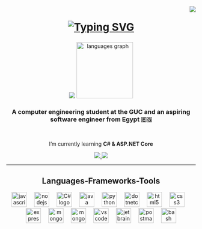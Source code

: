 <img align="right" src="https://visitor-badge.laobi.icu/badge?page_id=OmarAshraf-02.OmarAshraf-02&left_color=%23292C34&right_color=%23BD78E1" />

<h1 align="center">
<a href="https://git.io/typing-svg"><img src="https://readme-typing-svg.herokuapp.com?font=JetBrains+Mono&size=32&duration=2000&pause=1000&color=C3C9DA&center=true&vCenter=true&random=true&width=800&height=120&lines=Hello%2C+I'm+Omar+Ashraf;Welcome+to+my+profile" alt="Typing SVG" /></a>
</h1>


###
<div align="center">
<!--   <img src="https://github-readme-stats.vercel.app/api?username=OmarAshraf-02&hide_title=false&hide_rank=true&show_icons=true&include_all_commits=true&count_private=true&disable_animations=false&theme=one_dark_pro&locale=en&hide_border=false" height="150" alt="stats graph"  /> -->
  <img src="https://github-readme-stats-ten-puce-42.vercel.app/api?username=OmarAshraf-02&theme=catppuccin_mocha&hide=stars,issues&show_icons=true&rank_icon=github" />
  <img src="https://github-readme-stats-ten-puce-42.vercel.app/api/top-langs?username=OmarAshraf-02&locale=en&hide_title=false&langs_count=6&theme=catppuccin_mocha&hide_border=false&hide_progress=true" alt="languages graph" height="150  />
</div>

###

<h3 align="center">A computer engineering student at the GUC and an aspiring software engineer from Egypt 🇪🇬</h3>

<br/>

<div align="center">
 
 I’m currently learning **C# & ASP.NET Core**

 </div>

 <div align="center">
  <a href="mailto:omar@omarashraf.dev">
    <img src="https://img.shields.io/badge/Email-292C34?style=for-the-badge&logo=gmail&logoColor=BD78E1" />
  </a>
  <a href="https://linkedin.com/in/omarashraf02" target="_blank">
    <img src="https://img.shields.io/badge/LinkedIn-292C34?style=for-the-badge&logo=linkedin&logoColor=BD78E1" />
  </a>
 </div>

 <hr/>

###
<h2 align="center">Languages-Frameworks-Tools</h2>
<div align="center">
  <img src="https://cdn.jsdelivr.net/gh/devicons/devicon/icons/javascript/javascript-original.svg" height="40" alt="javascript logo"  />
  <img width="12" />
  <img src="https://cdn.jsdelivr.net/gh/devicons/devicon/icons/nodejs/nodejs-original-wordmark.svg" height="40" alt="nodejs logo"  />
  <img width="12" />
  <img src="https://cdn.jsdelivr.net/gh/devicons/devicon/icons/csharp/csharp-original.svg" height="40" alt="C# logo"  />
  <img width="12" />
  <img src="https://cdn.jsdelivr.net/gh/devicons/devicon/icons/java/java-original.svg" height="40" alt="java logo"  />
  <img width="12" />
  <img src="https://cdn.jsdelivr.net/gh/devicons/devicon/icons/python/python-original.svg" height="40" alt="python logo"  />
  <img width="12" />
  <img src="https://cdn.jsdelivr.net/gh/devicons/devicon/icons/dotnetcore/dotnetcore-original.svg" height="40" alt="dotnetcore logo"  />
  <img width="12" />
  <img src="https://cdn.jsdelivr.net/gh/devicons/devicon/icons/html5/html5-original.svg" height="40" alt="html5 logo"  />
  <img width="12" />
  <img src="https://cdn.jsdelivr.net/gh/devicons/devicon/icons/css3/css3-original.svg" height="40" alt="css3 logo"  />
  <img width="12" />
  <img src="https://cdn.jsdelivr.net/gh/devicons/devicon/icons/express/express-original.svg" height="40" alt="express logo"  />
  <img width="12" />
  <img src="https://cdn.jsdelivr.net/gh/devicons/devicon/icons/mongodb/mongodb-original-wordmark.svg" height="40" alt="mongodb logo"  />
  <img width="12" />
  <img src="https://cdn.jsdelivr.net/gh/devicons/devicon/icons/mongoose/mongoose-original-wordmark.svg" height="40" alt="mongoose logo"  />
  <img width="12" />
  <img src="https://cdn.jsdelivr.net/gh/devicons/devicon/icons/vscode/vscode-original.svg" height="40" alt="vscode logo"  />
  <img width="12" />
  <img src="https://cdn.jsdelivr.net/gh/devicons/devicon/icons/jetbrains/jetbrains-original.svg" height="40" alt="jetbrains logo"  />
  <img width="12" />
  <img src="https://cdn.jsdelivr.net/gh/devicons/devicon/icons/postman/postman-original.svg" height="40" alt="postman logo"  />
  <img width="12" />
  <img src="https://cdn.jsdelivr.net/gh/devicons/devicon/icons/bash/bash-original.svg" height="40" alt="bash logo"  />
</div>

###

<br clear="both">

